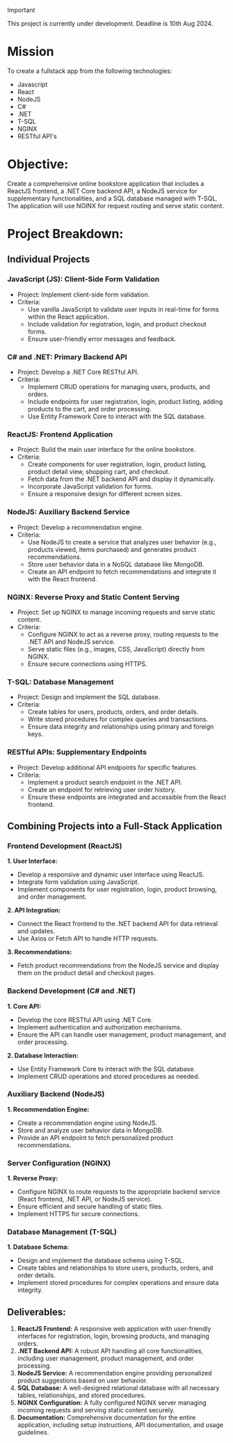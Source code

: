 > [!IMPORTANT]
> This project is currently under development. Deadline is 10th Aug 2024.

# Mission

To create a fullstack app from the following technologies:

- Javascript
- React
- NodeJS
- C#
- .NET
- T-SQL
- NGINX
- RESTful API's

# Objective:

Create a comprehensive online bookstore application that includes a ReactJS frontend, a .NET Core backend API, a NodeJS service for supplementary functionalities, and a SQL database managed with T-SQL. The application will use NGINX for request routing and serve static content.

# Project Breakdown:

## Individual Projects

### JavaScript (JS): Client-Side Form Validation

- Project: Implement client-side form validation.
- Criteria:
  - Use vanilla JavaScript to validate user inputs in real-time for forms within the React application.
  - Include validation for registration, login, and product checkout forms.
  - Ensure user-friendly error messages and feedback.

### C# and .NET: Primary Backend API

- Project: Develop a .NET Core RESTful API.
- Criteria:
  - Implement CRUD operations for managing users, products, and orders.
  - Include endpoints for user registration, login, product listing, adding products to the cart, and order processing.
  - Use Entity Framework Core to interact with the SQL database.

### ReactJS: Frontend Application

- Project: Build the main user interface for the online bookstore.
- Criteria:
  - Create components for user registration, login, product listing, product detail view, shopping cart, and checkout.
  - Fetch data from the .NET backend API and display it dynamically.
  - Incorporate JavaScript validation for forms.
  - Ensure a responsive design for different screen sizes.

### NodeJS: Auxiliary Backend Service

- Project: Develop a recommendation engine.
- Criteria:
  - Use NodeJS to create a service that analyzes user behavior (e.g., products viewed, items purchased) and generates product recommendations.
  - Store user behavior data in a NoSQL database like MongoDB.
  - Create an API endpoint to fetch recommendations and integrate it with the React frontend.

### NGINX: Reverse Proxy and Static Content Serving

- Project: Set up NGINX to manage incoming requests and serve static content.
- Criteria:
  - Configure NGINX to act as a reverse proxy, routing requests to the .NET API and NodeJS service.
  - Serve static files (e.g., images, CSS, JavaScript) directly from NGINX.
  - Ensure secure connections using HTTPS.

### T-SQL: Database Management

- Project: Design and implement the SQL database.
- Criteria:
  - Create tables for users, products, orders, and order details.
  - Write stored procedures for complex queries and transactions.
  - Ensure data integrity and relationships using primary and foreign keys.

### RESTful APIs: Supplementary Endpoints

- Project: Develop additional API endpoints for specific features.
- Criteria:
  - Implement a product search endpoint in the .NET API.
  - Create an endpoint for retrieving user order history.
  - Ensure these endpoints are integrated and accessible from the React frontend.

## Combining Projects into a Full-Stack Application

### Frontend Development (ReactJS)

**1. User Interface:**

- Develop a responsive and dynamic user interface using ReactJS.
- Integrate form validation using JavaScript.
- Implement components for user registration, login, product browsing, and order management.

**2. API Integration:**

- Connect the React frontend to the .NET backend API for data retrieval and updates.
- Use Axios or Fetch API to handle HTTP requests.

**3. Recommendations:**

- Fetch product recommendations from the NodeJS service and display them on the product detail and checkout pages.

### Backend Development (C# and .NET)

**1. Core API:**

- Develop the core RESTful API using .NET Core.
- Implement authentication and authorization mechanisms.
- Ensure the API can handle user management, product management, and order processing.

**2. Database Interaction:**

- Use Entity Framework Core to interact with the SQL database.
- Implement CRUD operations and stored procedures as needed.

### Auxiliary Backend (NodeJS)

**1. Recommendation Engine:**

- Create a recommendation engine using NodeJS.
- Store and analyze user behavior data in MongoDB.
- Provide an API endpoint to fetch personalized product recommendations.

### Server Configuration (NGINX)

**1. Reverse Proxy:**

- Configure NGINX to route requests to the appropriate backend service (React frontend, .NET API, or NodeJS service).
- Ensure efficient and secure handling of static files.
- Implement HTTPS for secure connections.

### Database Management (T-SQL)

**1. Database Schema:**

- Design and implement the database schema using T-SQL.
- Create tables and relationships to store users, products, orders, and order details.
- Implement stored procedures for complex operations and ensure data integrity.

## Deliverables:

1. **ReactJS Frontend:** A responsive web application with user-friendly interfaces for registration, login, browsing products, and managing orders.
1. **.NET Backend API:** A robust API handling all core functionalities, including user management, product management, and order processing.
1. **NodeJS Service:** A recommendation engine providing personalized product suggestions based on user behavior.
1. **SQL Database:** A well-designed relational database with all necessary tables, relationships, and stored procedures.
1. **NGINX Configuration:** A fully configured NGINX server managing incoming requests and serving static content securely.
1. **Documentation:** Comprehensive documentation for the entire application, including setup instructions, API documentation, and usage guidelines.
